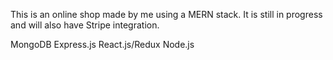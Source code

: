 This is an online shop made by me using a MERN stack. It is still in progress and will also have Stripe integration.

MongoDB
Express.js
React.js/Redux
Node.js
